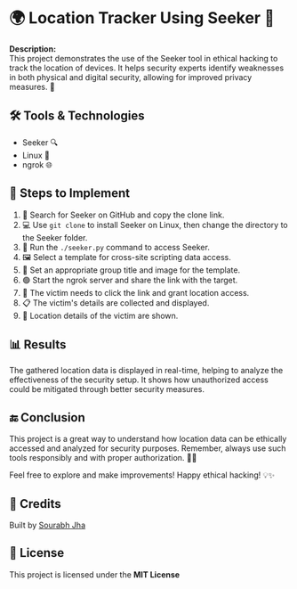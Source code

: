 <!DOCTYPE html>
<html>
<head>
</head>
<body>
    <h1>🌍 Location Tracker Using Seeker 📍</h1>
    <p>
        <strong>Description:</strong> <br>
        This project demonstrates the use of the Seeker tool in ethical hacking to track the location of devices. It helps security experts identify weaknesses in both physical and digital security, allowing for improved privacy measures. 🔐
    </p>
    <h2>🛠️ Tools & Technologies</h2>
    <ul>
        <li>Seeker 🔍</li>
        <li>Linux 🐧</li>
        <li>ngrok 🌐</li>
    </ul>
    <h2>🚀 Steps to Implement</h2>
    <ol>
        <li>🔗 Search for Seeker on GitHub and copy the clone link.</li>
        <li>💻 Use <code>git clone</code> to install Seeker on Linux, then change the directory to the Seeker folder.</li>
        <li>📂 Run the <code>./seeker.py</code> command to access Seeker.</li>
        <li>🖼️ Select a template for cross-site scripting data access.</li>
        <li>📝 Set an appropriate group title and image for the template.</li>
        <li>🟢 Start the ngrok server and share the link with the target.</li>
        <li>👤 The victim needs to click the link and grant location access.</li>
        <li>📋 The victim's details are collected and displayed.</li>
        <li>📍 Location details of the victim are shown.</li>
    </ol>
    <h2>📊 Results</h2>
    <p>The gathered location data is displayed in real-time, helping to analyze the effectiveness of the security setup. It shows how unauthorized access could be mitigated through better security measures.</p>
    <h2>🔚 Conclusion</h2>
    <p>
        This project is a great way to understand how location data can be ethically accessed and analyzed for security purposes. Remember, always use such tools responsibly and with proper authorization. 🤝🔏
    </p>
    <p>Feel free to explore and make improvements! Happy ethical hacking! 💡✨</p>
    <h2>👥 Credits</h2>
    <p>Built by <a href="https://github.com/100rabhhh">Sourabh Jha</a></p>

<h2>📄 License</h2>
<p>This project is licensed under the <strong>MIT License</strong>
</body>
</html>
